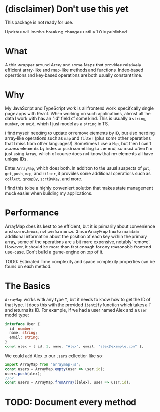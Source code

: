 # (disclaimer) Don't use this yet

This package is not ready for use.

Updates will involve breaking changes until a 1.0 is published.

# What

A thin wrapper around Array and some Maps that provides relatively efficient array-like and map-like 
methods and functions. Index-based operations and key-based operations are both usually constant time.

# Why

My JavaScript and TypeScript work is all frontend work, specifically single page apps with React.
When working on such applications, almost all the data I work with has an "id" field of some kind.
This is usually a `string`, `number`, or `uuid`, which I just model as a `string` in TS.

I find myself needing to update or remove elements by ID, but also needing array-like operations 
such as `map` and `filter` (plus some other operations that I miss from other languages!). Sometimes
I use a `Map`, but then I can't access elements by index or `push` something to the end, so most often
I'm just using `Array`, which of course does not know that my elements all have unique IDs.

Enter `ArrayMap`, which does both. In addition to the usual suspects of `put`, `get`, `push`, `map`, and `filter`, it
provides some additional operations such as `collect`, `groupBy`, `sortByKey`, and more.

I find this to be a highly convenient solution that makes state management much easier when building my applications.

# Performance

ArrayMap does its best to be efficient, but it is primarily about convenience and correctness, not performance. Since ArrayMap has to maintain additional information
 about the position of each key within the primary array, some of the operations are a bit more expensive, notably 'remove'.
  However, it should be more than fast enough for any reasonable frontend use-case. Don't build a game-engine on top of it.

TODO: Estimated Time complexity and space complexity properties can be found on each method.

# The Basics

`ArrayMap` works with any type `T`, but it needs to know how to get the ID of that type. It does this
with the provided `identify` function which takes a `T` and returns its ID. For example, if we had a user
named Alex and a `User` model type:
```ts
interface User {
  id: number;
  name: string;
  email: string;
}
const alex = { id: 1, name: "Alex", email: "alex@example.com" };
```
We could add Alex to our `users` collection like so:
```ts
import ArrayMap from "arraymap-js"; 
const users = ArrayMap.empty(user => user.id);
users.push(alex);
//or
const users = ArrayMap.fromArray([alex], user => user.id);
```

# TODO: Document every method